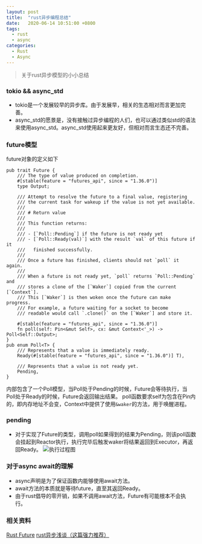 ```yaml
---
layout: post
title:  "rust异步编程总结"
date:   2020-06-14 10:51:00 +0800
tags:
  - rust 
  - async
categories:
  - Rust 
  - Async
---
```

> 关于rust异步模型的小小总结
### tokio && async_std
+ tokio是一个发展较早的异步库。由于发展早，相关的生态相对而言更加完善。
+ async_std的愿景是，没有接触过异步编程的人们，也可以通过类似std的语法来使用async_std。async_std使用起来更友好，但相对而言生态还不完善。
### future模型
future对象的定义如下
```
pub trait Future {
    /// The type of value produced on completion.
    #[stable(feature = "futures_api", since = "1.36.0")]
    type Output;
​
    /// Attempt to resolve the future to a final value, registering
    /// the current task for wakeup if the value is not yet available.
    ///
    /// # Return value
    ///
    /// This function returns:
    ///
    /// - [`Poll::Pending`] if the future is not ready yet
    /// - [`Poll::Ready(val)`] with the result `val` of this future if it
    ///   finished successfully.
    ///
    /// Once a future has finished, clients should not `poll` it again.
    ///
    /// When a future is not ready yet, `poll` returns `Poll::Pending` and
    /// stores a clone of the [`Waker`] copied from the current [`Context`].
    /// This [`Waker`] is then woken once the future can make progress.
    /// For example, a future waiting for a socket to become
    /// readable would call `.clone()` on the [`Waker`] and store it.
​
    #[stable(feature = "futures_api", since = "1.36.0")]
    fn poll(self: Pin<&mut Self>, cx: &mut Context<'_>) -> Poll<Self::Output>;
}
pub enum Poll<T> {
    /// Represents that a value is immediately ready.
    Ready(#[stable(feature = "futures_api", since = "1.36.0")] T),
​
    /// Represents that a value is not ready yet.
    Pending,
}
```
内部包含了一个Poll模型，当Poll处于Pending的时候，Future会等待执行，当Poll处于Ready的时候，Future会返回输出结果。
poll函数要求self为包含在Pin内的，即内存地址不会变，Context中提供了使用`&waker`的方法，用于唤醒进程。
### pending
+ 对于实现了Future的类型，调用poll如果得到的结果为Pending，则该poll函数会挂起到Reactor执行，执行完毕后触发waker将结果返回到Executor，再返回Ready。
![执行过程图](https://pic4.zhimg.com/v2-4edc74c43d4a40c4eae9682a69f2d29c_1200x500.jpg)
### 对于async await的理解
+ async声明是为了保证函数内能够使用await方法。
+ await方法的本质就是等待future，直至其返回Ready。
+ 由于rust倡导的零开销，如果不调用await方法，Future有可能根本不会执行。
### 相关资料
[Rust Future](https://zhuanlan.zhihu.com/p/134179667)
[rust异步浅谈（这篇强力推荐）](https://zhuanlan.zhihu.com/p/112237024)
